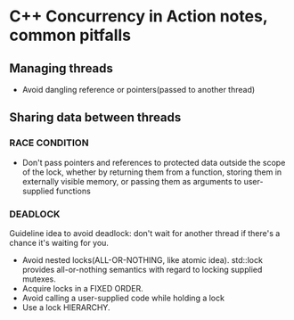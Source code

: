 # C++ Concurrency in Action notes, common pitfalls

## Managing threads
- Avoid dangling reference or pointers(passed to another thread)

## Sharing data between threads

### RACE CONDITION
- Don't pass pointers and references to protected data outside the scope of the lock, whether by returning them from a function, storing them in externally visible memory, or passing them as arguments to user-supplied functions

### DEADLOCK
Guideline idea to avoid deadlock: don't wait for another thread if there's a chance it's waiting for you.

- Avoid nested locks(ALL-OR-NOTHING, like atomic idea). std::lock provides all-or-nothing semantics with regard to locking supplied mutexes.
- Acquire locks in a FIXED ORDER.
- Avoid calling a user-supplied code while holding a lock
- Use a lock HIERARCHY.
